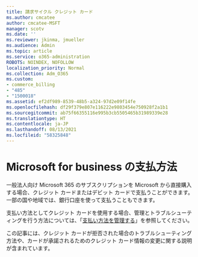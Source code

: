 ```yaml
---
title: 請求サイクル クレジット カード
ms.author: cmcatee
author: cmcatee-MSFT
manager: scotv
ms.date: ''
ms.reviewer: jkinma, jmueller
ms.audience: Admin
ms.topic: article
ms.service: o365-administration
ROBOTS: NOINDEX, NOFOLLOW
localization_priority: Normal
ms.collection: Adm_O365
ms.custom:
- commerce_billing
- "485"
- "1500018"
ms.assetid: ef2df989-8539-48b5-a324-97d2e09f14fe
ms.openlocfilehash: df29f379e807e116222e9803454e750928f2a1b1
ms.sourcegitcommit: ab75f66355116e995b3cb5505465b31989339e28
ms.translationtype: HT
ms.contentlocale: ja-JP
ms.lasthandoff: 08/13/2021
ms.locfileid: "58325848"
---
```

# <a name="payment-methods-for-microsoft-for-business"></a>Microsoft for business の支払方法

一般法人向け Microsoft 365 のサブスクリプションを Microsoft から直接購入する場合、クレジット カードまたはデビット カードで支払うことができます。一部の国や地域では、銀行口座を使って支払うこともできます。
  
支払い方法としてクレジット カードを使用する場合、管理とトラブルシューティングを行う方法については、「[支払い方法を管理する](https://docs.microsoft.com/microsoft-365/commerce/billing-and-payments/manage-payment-methods)」を参照してください。
  
この記事には、クレジット カードが拒否された場合のトラブルシューティング方法や、カードが承諾されるためのクレジット カード情報の変更に関する説明が含まれています。